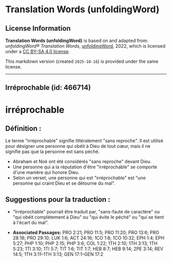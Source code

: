 # Translation Words (unfoldingWord)

## License Information

**Translation Words (unfoldingWord)** is based on and adapted from: _unfoldingWord® Translation Words_, [unfoldingWord](https://unfoldingword.org/utw), 2022, which is licensed under a [CC BY-SA 4.0 license](https://creativecommons.org/licenses/by-sa/4.0/legalcode.en).

This markdown version (created `2025-10-16`) is provided under the same license.



--------------------------------

## Irréprochable (id: 466714)

irréprochable
=============

Définition :
------------

Le terme "irréprochable" signifie littéralement "sans reproche". Il est utilisé pour désigner une personne qui obéit à Dieu de tout cœur, mais il ne signifie pas que la personne est sans péché.

* Abraham et Noé ont été considérés "sans reproche" devant Dieu.
* Une personne qui a la réputation d'être "irréprochable" se comporte d'une manière qui honore Dieu.
* Selon un verset, une personne qui est "irréprochable" est "une personne qui craint Dieu et se détourne du mal".

Suggestions pour la traduction :
--------------------------------

* "Irréprochable" pourrait être traduit par, "sans\-faute de caractère" ou "qui obéit complètement à Dieu" ou "qui évite le péché" ou "qui se tient à l'écart du mal".

* **Associated Passages:** PRO 2:21; PRO 11:5; PRO 11:20; PRO 13:6; PRO 28:18; PRO 29:10; LUK 1:6; ACT 24:16; 1CO 1:8; 1CO 10:32; EPH 1:4; EPH 5:27; PHP 1:10; PHP 2:15; PHP 3:6; COL 1:22; 1TH 2:10; 1TH 3:13; 1TH 5:23; 1TI 3:10; 1TI 5:7; TIT 1:6; TIT 1:7; HEB 8:7; HEB 9:14; 2PE 3:14; REV 14:5; 1TH 3:11–1TH 3:13; GEN 17:1–GEN 17:2

